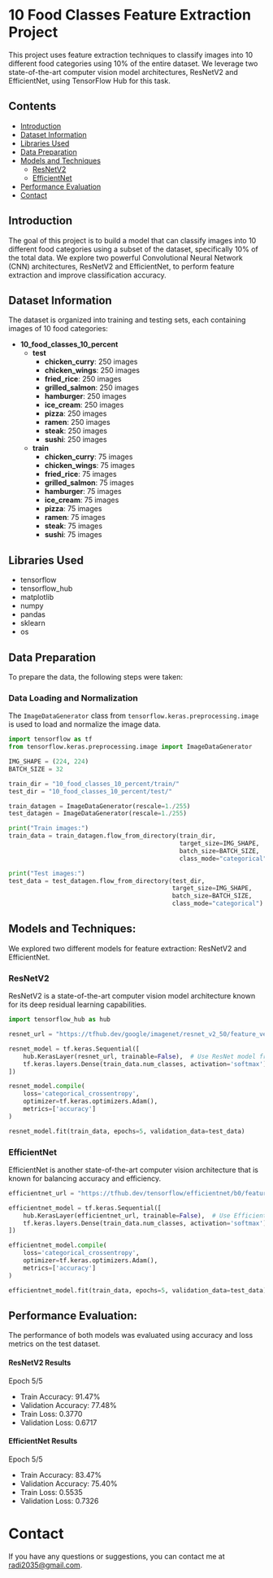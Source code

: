# 10 Food Classes Feature Extraction Project

This project uses feature extraction techniques to classify images into 10 different food categories using 10% of the entire dataset. We leverage two state-of-the-art computer vision model architectures, ResNetV2 and EfficientNet, using TensorFlow Hub for this task.

## Contents

- [Introduction](#introduction)
- [Dataset Information](#dataset-information)
- [Libraries Used](#libraries-used)
- [Data Preparation](#data-preparation)
- [Models and Techniques](#models-and-techniques)
  - [ResNetV2](#resnetv2)
  - [EfficientNet](#efficientnet)
- [Performance Evaluation](#performance-evaluation)
- [Contact](#contact)

## Introduction

The goal of this project is to build a model that can classify images into 10 different food categories using a subset of the dataset, specifically 10% of the total data. We explore two powerful Convolutional Neural Network (CNN) architectures, ResNetV2 and EfficientNet, to perform feature extraction and improve classification accuracy.

## Dataset Information

The dataset is organized into training and testing sets, each containing images of 10 food categories:

- **10_food_classes_10_percent**
  - **test**
    - **chicken_curry**: 250 images
    - **chicken_wings**: 250 images
    - **fried_rice**: 250 images
    - **grilled_salmon**: 250 images
    - **hamburger**: 250 images
    - **ice_cream**: 250 images
    - **pizza**: 250 images
    - **ramen**: 250 images
    - **steak**: 250 images
    - **sushi**: 250 images
  - **train**
    - **chicken_curry**: 75 images
    - **chicken_wings**: 75 images
    - **fried_rice**: 75 images
    - **grilled_salmon**: 75 images
    - **hamburger**: 75 images
    - **ice_cream**: 75 images
    - **pizza**: 75 images
    - **ramen**: 75 images
    - **steak**: 75 images
    - **sushi**: 75 images

## Libraries Used

- tensorflow
- tensorflow_hub
- matplotlib
- numpy
- pandas
- sklearn
- os

## Data Preparation

To prepare the data, the following steps were taken:

### Data Loading and Normalization

The `ImageDataGenerator` class from `tensorflow.keras.preprocessing.image` is used to load and normalize the image data.

```python
import tensorflow as tf
from tensorflow.keras.preprocessing.image import ImageDataGenerator

IMG_SHAPE = (224, 224)
BATCH_SIZE = 32

train_dir = "10_food_classes_10_percent/train/"
test_dir = "10_food_classes_10_percent/test/"

train_datagen = ImageDataGenerator(rescale=1./255)
test_datagen = ImageDataGenerator(rescale=1./255)

print("Train images:")
train_data = train_datagen.flow_from_directory(train_dir,
                                               target_size=IMG_SHAPE,
                                               batch_size=BATCH_SIZE,
                                               class_mode="categorical")

print("Test images:")
test_data = test_datagen.flow_from_directory(test_dir,
                                             target_size=IMG_SHAPE,
                                             batch_size=BATCH_SIZE,
                                             class_mode="categorical")
```

## Models and Techniques:

We explored two different models for feature extraction: ResNetV2 and EfficientNet.

### ResNetV2

ResNetV2 is a state-of-the-art computer vision model architecture known for its deep residual learning capabilities.

```python
import tensorflow_hub as hub

resnet_url = "https://tfhub.dev/google/imagenet/resnet_v2_50/feature_vector/5"

resnet_model = tf.keras.Sequential([
    hub.KerasLayer(resnet_url, trainable=False),  # Use ResNet model from TensorFlow Hub
    tf.keras.layers.Dense(train_data.num_classes, activation='softmax')
])

resnet_model.compile(
    loss='categorical_crossentropy',
    optimizer=tf.keras.optimizers.Adam(),
    metrics=['accuracy']
)

resnet_model.fit(train_data, epochs=5, validation_data=test_data)
```

### EfficientNet

EfficientNet is another state-of-the-art computer vision architecture that is known for balancing accuracy and efficiency.

```python
efficientnet_url = "https://tfhub.dev/tensorflow/efficientnet/b0/feature-vector/1"

efficientnet_model = tf.keras.Sequential([
    hub.KerasLayer(efficientnet_url, trainable=False),  # Use EfficientNet model from TensorFlow Hub
    tf.keras.layers.Dense(train_data.num_classes, activation='softmax')
])

efficientnet_model.compile(
    loss='categorical_crossentropy',
    optimizer=tf.keras.optimizers.Adam(),
    metrics=['accuracy']
)

efficientnet_model.fit(train_data, epochs=5, validation_data=test_data)
```

## Performance Evaluation:

The performance of both models was evaluated using accuracy and loss metrics on the test dataset.

#### ResNetV2 Results

Epoch 5/5
- Train Accuracy: 91.47%
- Validation Accuracy: 77.48%
- Train Loss: 0.3770
- Validation Loss: 0.6717

#### EfficientNet Results

Epoch 5/5
- Train Accuracy: 83.47%
- Validation Accuracy: 75.40%
- Train Loss: 0.5535
- Validation Loss: 0.7326

# Contact

If you have any questions or suggestions, you can contact me at radi2035@gmail.com.
